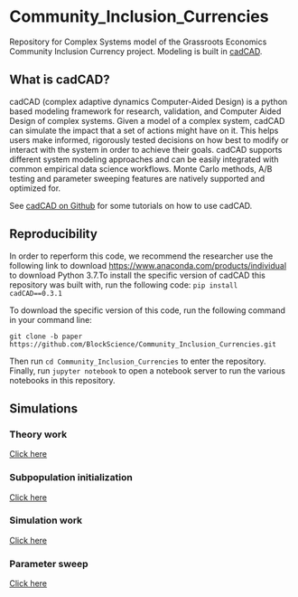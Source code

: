 # Community_Inclusion_Currencies
Repository for Complex Systems model of the Grassroots Economics Community Inclusion Currency project. Modeling is built in [cadCAD](https://cadcad.org/). 

## What is cadCAD?
cadCAD (complex adaptive dynamics Computer-Aided Design) is a python based modeling framework for research, validation, and Computer Aided Design of complex systems. Given a model of a complex system, cadCAD can simulate the impact that a set of actions might have on it. This helps users make informed, rigorously tested decisions on how best to modify or interact with the system in order to achieve their goals. cadCAD supports different system modeling approaches and can be easily integrated with common empirical data science workflows. Monte Carlo methods, A/B testing and parameter sweeping features are natively supported and optimized for.

See [cadCAD on Github](https://github.com/BlockScience/cadCAD/tree/master/tutorials) for some tutorials on how to use cadCAD.


## Reproducibility
In order to reperform this code, we recommend the researcher use the following link to download https://www.anaconda.com/products/individual to download Python 3.7.To install the specific version of cadCAD this repository was built with, run the following code:
```pip install cadCAD==0.3.1```

To download the specific version of this code, run the following command in your command line:

```git clone -b paper https://github.com/BlockScience/Community_Inclusion_Currencies.git``` 

Then run ```cd Community_Inclusion_Currencies``` to enter the repository. Finally, run ```jupyter notebook``` to open a notebook server to run the various notebooks in this repository. 


## Simulations

### Theory work
[Click here](https://nbviewer.jupyter.org/github/BlockScience/Community_Inclusion_Currencies/blob/master/BondingCurve/cic_initialization.ipynb)

### Subpopulation initialization 
[Click here](https://nbviewer.jupyter.org/github/BlockScience/Community_Inclusion_Currencies/blob/master/SubpopulationGenerator/Subpopulation_Construction.ipynb)

### Simulation work
[Click here](https://nbviewer.jupyter.org/github/BlockScience/Community_Inclusion_Currencies/blob/master/Simulation/CIC_Network_cadCAD_model.ipynb)

### Parameter sweep 
[Click here](https://nbviewer.jupyter.org/github/BlockScience/Community_Inclusion_Currencies/blob/master/Simulation_param/CIC_Network_cadCAD_model_params_Template.ipynb)

